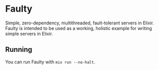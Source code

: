 # Faulty
Simple, zero-dependency, multithreaded, fault-tolerant servers in Elixir. Faulty is intended to be used as a working, holistic example for writing simple servers in Elixir.

## Running
You can run Faulty with `mix run --no-halt`.
